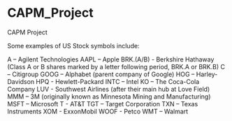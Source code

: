 # CAPM_Project
CAPM Project


Some examples of US Stock symbols include:

A – Agilent Technologies
AAPL – Apple
BRK.(A/B) - Berkshire Hathaway (Class A or B shares marked by a letter following period, BRK.A or BRK.B)
C – Citigroup
GOOG – Alphabet (parent company of Google)
HOG – Harley-Davidson
HPQ - Hewlett-Packard
INTC – Intel
KO – The Coca-Cola Company
LUV - Southwest Airlines (after their main hub at Love Field)
MMM – 3M (originally known as Minnesota Mining and Manufacturing)
MSFT – Microsoft
T - AT&T
TGT – Target Corporation
TXN – Texas Instruments
XOM - ExxonMobil
WOOF - Petco
WMT – Walmart
